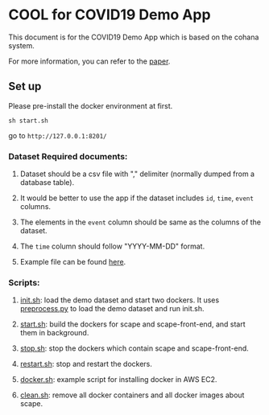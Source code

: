# COOL for COVID19 Demo App

This document is for the COVID19 Demo App which is based on the cohana system. 

For more information, you can refer to the [paper](https://www.comp.nus.edu.sg/~ooibc/icde20cool.pdf).

## Set up

Please pre-install the docker environment at first.

```
sh start.sh
```

go to `http://127.0.0.1:8201/`

### Dataset Required documents:

1. Dataset should be a csv file with "," delimiter (normally dumped from a database
table). 

2. It would be better to use the app if the dataset includes `id`, `time`, `event` columns.

3. The elements in the `event` column should be same as the columns of the dataset. 

4. The `time` column should follow "YYYY-MM-DD" format. 

5. Example file can be found [here](example-data/example.csv).


### Scripts:

1. [init.sh](init.sh): load the demo dataset and start two dockers.
	It uses [preprocess.py](utils/preprocess.py) to load the demo dataset and run init.sh.

2. [start.sh](start.sh): build the dockers for scape and scape-front-end, and start them in background.

3. [stop.sh](stop.sh): stop the dockers which contain scape and scape-front-end.

4. [restart.sh](restart.sh): stop and restart the dockers.

5. [docker.sh](docker.sh): example script for installing docker in AWS EC2.

6. [clean.sh](clean.sh): remove all docker containers and all docker images about scape.
